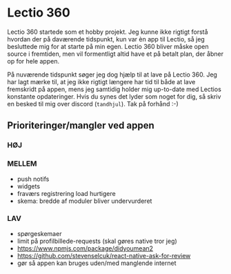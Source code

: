# Lectio 360
Lectio 360 startede som et hobby projekt. Jeg kunne ikke rigtigt forstå hvordan der på daværende tidspunkt, kun var èn app til Lectio, så jeg besluttede mig for at starte på min egen. Lectio 360 bliver måske open source i fremtiden, men vil formentligt altid have et på betalt plan, der åbner op for hele appen. 

På nuværende tidspunkt søger jeg dog hjælp til at lave på Lectio 360. Jeg har lagt mærke til, at jeg ikke rigtigt længere har tid til både at lave fremskridt på appen, mens jeg samtidig holder mig up-to-date med Lectios konstante opdateringer. Hvis du synes det lyder som noget for dig, så skriv en besked til mig over discord (`tandhjul`). Tak på forhånd :-)

## Prioriteringer/mangler ved appen

### __HØJ__

### __MELLEM__
- push notifs
- widgets
- fraværs registrering load hurtigere
- skema: bredde af moduler bliver undervurderet

### __LAV__
- spørgeskemaer
- limit på profilbillede-requests (skal gøres native tror jeg)
- https://www.npmjs.com/package/didyoumean2
- https://github.com/stevenselcuk/react-native-ask-for-review
- gør så appen kan bruges uden/med manglende internet